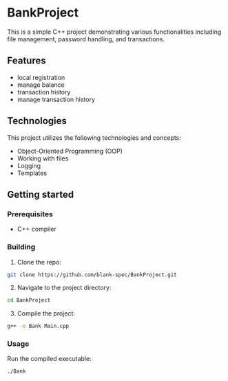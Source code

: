 # BankProject

This is a simple C++ project demonstrating various functionalities including file management, password handling, and transactions.

## Features
- local registration
- manage balance
- transaction history
- manage transaction history

## Technologies
This project utilizes the following technologies and concepts:
- Object-Oriented Programming (OOP)
- Working with files
- Logging
- Templates

## Getting started

### Prerequisites
- C++ compiler 

### Building
1. Clone the repo:
```bash
git clone https://github.com/blank-spec/BankProject.git
```

2. Navigate to the project directory:
```bash
cd BankProject
```

3. Compile the project:
```bash
g++ -o Bank Main.cpp
```

### Usage
Run the compiled executable:
```bash
./Bank
```

